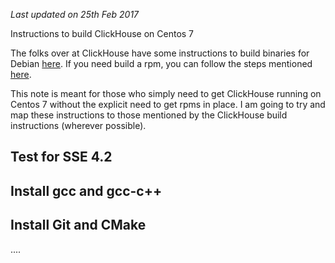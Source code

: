 *Last updated on 25th Feb 2017*

Instructions to build ClickHouse on Centos 7

The folks over at ClickHouse have some instructions to build binaries for Debian [here](https://github.com/yandex/ClickHouse/blob/master/doc/build.md). If you need build a rpm, you can follow the steps mentioned [here](https://github.com/redsoftbiz/clickhouse-rpm).

This note is meant for those who simply need to get ClickHouse running on Centos 7 without the explicit need to get rpms in place. I am going to try and map these instructions to those mentioned by the ClickHouse build instructions (wherever possible).

## Test for SSE 4.2
## Install gcc and gcc-c++
## Install Git and CMake

....
